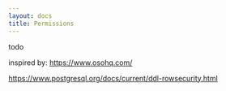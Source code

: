 ```yaml
---
layout: docs
title: Permissions
---
```


todo

inspired by:
https://www.osohq.com/

https://www.postgresql.org/docs/current/ddl-rowsecurity.html